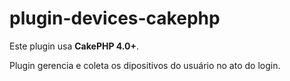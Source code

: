 # plugin-devices-cakephp

Este plugin usa **CakePHP 4.0+**.

Plugin gerencia e coleta os dipositivos do usuário no ato do login.
